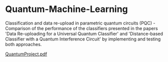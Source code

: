 # Quantum-Machine-Learning
Classification and data re-upload in parametric quantum circuits (PQC) - Comparison of the performance of the classifiers presented in the papers 'Data Re-uploading for a Universal Quantum Classifier' and 'Distance-based Classifier with a Quantum Interference Circuit' by implementing and testing both approaches.


[QuantumProject.pdf](https://github.com/meir-raviv/Quantum-Machine-Learning/files/7633281/QuantumProject.pdf)

